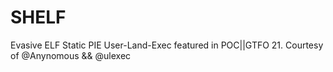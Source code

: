 # SHELF
Evasive ELF Static PIE User-Land-Exec featured in POC||GTFO 21.
Courtesy of @Anynomous && @ulexec
